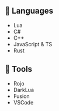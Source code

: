 ## 📖 Languages
- Lua
- C#
- C++
- JavaScript & TS
- Rust

## 🧰 Tools
- Rojo
- DarkLua
- Fusion
- VSCode

